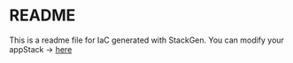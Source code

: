 # README
This is a readme file for IaC generated with StackGen.
You can modify your appStack -> [here](http://main.dev.stackgen.com/appstacks/9379eb00-6a94-46f3-b7fa-425fd89df112)
